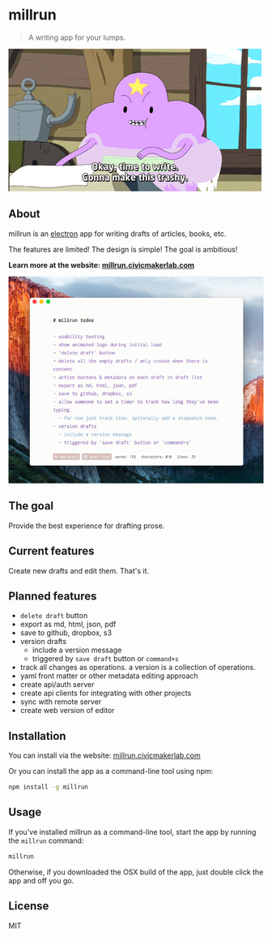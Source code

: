 # millrun

> A writing app for your lumps.

![lsp](assets/lsp.gif)

## About

millrun is an [electron](http://electron.atom.io) app for writing drafts of articles, books, etc.

The features are limited! The design is simple! The goal is ambitious!

**Learn more at the website: [millrun.civicmakerlab.com](http://millrun.civicmakerlab.com)**

![screenshot](assets/screenshot.png)

## The goal
Provide the best experience for drafting prose.

## Current features

Create new drafts and edit them. That's it.

## Planned features

- `delete draft` button
- export as md, html, json, pdf
- save to github, dropbox, s3
- version drafts
  - include a version message
  - triggered by `save draft` button or `command+s`
- track all changes as operations. a version is a collection of operations.
- yaml front matter or other metadata editing approach
- create api/auth server
- create api clients for integrating with other projects
- sync with remote server
- create web version of editor

## Installation

You can install via the website: [millrun.civicmakerlab.com](http://millrun.civicmakerlab.com)

Or you can install the app as a command-line tool using npm:

```sh
npm install -g millrun
```

## Usage

If you've installed millrun as a command-line tool, start the app by running the `millrun` command:

```sh
millrun
```

Otherwise, if you downloaded the OSX build of the app, just double click the app and off you go.

## License
MIT
